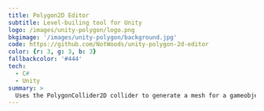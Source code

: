 ```yaml
---
title: Polygon2D Editor
subtitle: Level-builing tool for Unity
logo: /images/unity-polygon/logo.png
bkgimage: '/images/unity-polygon/background.jpg'
code: https://github.com/NotWoods/unity-polygon-2d-editor
color: {r: 3, g: 3, b: 3}
fallbackcolor: '#444'
tech:
  - C#
  - Unity
summary: >
  Uses the PolygonCollider2D collider to generate a mesh for a gameobject, letting you draw polygonal platforms in the Unity editor via the Edit Collider button. Just drag the script onto your platform GameObject and you're good to go.
---
```

